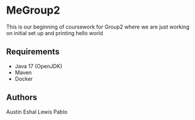 # MeGroup2

This is our beginning of coursework for Group2 where we are just working on initial set up and printing hello world

## Requirements

- Java 17 (OpenJDK)
- Maven
- Docker

## Authors
Austin
Eshal
Lewis
Pablo